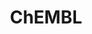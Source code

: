 ---
bigquery: https://console.cloud.google.com/bigquery?p=patents-public-data&d=ebi_chembl&page=dataset
citation: '"The ChEMBL database in 2017." Anna Gaulton, Anne Hersey, Michał Nowotka,
  A Patrícia Bento, Jon Chambers, David Mendez, Prudence Mutowo, Francis Atkinson,
  Louisa J Bellis, Elena Cibrián-Uhalte, Mark Davies, Nathan Dedman, Anneli Karlsson,
  María Paula Magariños, John P Overington, George Papadatos, Ines Smit, Andrew R
  Leach Nucleic acids Research (2017) 45 (Database Issue), D945-D954'
contributors: European Bioinformatics Institute
cost: None
description: ChEMBL Data is a manually curated database of small molecules used in
  drug discovery, including information about existing patented drugs.
documentation: 'schema: https://www.ebi.ac.uk/chembl/db_schema


  '
last_edit: Mon, 04 Apr 2022 19:07:30 GMT
location: https://console.cloud.google.com/marketplace/product/google_patents_public_datasets/chembl
maintained_by: EMBL-EBI, an outstation of European Molecular Biology Laboratory
related_publications: '

  ChEMBL: towards direct deposition of bioassay data.


  Mendez D, Gaulton A, Bento AP, Chambers J, De Veij M, Félix E, Magariños MP, Mosquera
  JF, Mutowo P, Nowotka M, Gordillo-Marañón M, Hunter F, Junco L, Mugumbate G, Rodriguez-Lopez
  M, Atkinson F, Bosc N, Radoux CJ, Segura-Cabrera A, Hersey A, Leach AR.


  — Nucleic Acids Res. 2019; 47(D1):D930-D940. doi: 10.1093/nar/gky1075

  '
schema_fields: '[''level1'', ''target_type'', ''bto_id'', ''target_desc'', ''text_value'',
  ''assay_desc'', ''ingredient'', ''res_stem_id'', ''warnref_id'', ''normal_range_max'',
  ''updated_by'', ''relationship'', ''assay_param_id'', ''cell_source_tax_id'', ''published_units'',
  ''mol_hrac_id'', ''parent_type'', ''ro3_pass'', ''biocomp_id'', ''domain_type'',
  ''uo_units'', ''indication_class'', ''domain_id'', ''ddd_admr'', ''structure_type'',
  ''mesh_heading'', ''mechanism_of_action'', ''chebi_par_id'', ''record_id'', ''smarts'',
  ''cell_description'', ''cx_logd'', ''mutation'', ''site_id'', ''protein_class_id'',
  ''qed_weighted'', ''formulation_id'', ''warning_year'', ''ass_cls_map_id'', ''mc_organism'',
  ''related_tid'', ''hba_lipinski'', ''ddd_comment'', ''max_phase'', ''pathway_key'',
  ''syn_type'', ''pubmed_id'', ''disease_efficacy'', ''mesh_id'', ''cx_most_apka'',
  ''assay_source'', ''cidx'', ''standard_inchi'', ''major_class'', ''molfile'', ''le'',
  ''set_name'', ''route'', ''first_in_class'', ''variant_id'', ''pathway_id'', ''short_name'',
  ''parent_id'', ''domain_description'', ''chirality'', ''trade_name'', ''innovator_company'',
  ''idx'', ''src_description'', ''job_id'', ''published_value'', ''potential_duplicate'',
  ''qudt_units'', ''acd_logd'', ''standard_value'', ''log_id'', ''clo_id'', ''ad_type'',
  ''cellosaurus_id'', ''therapeutic_flag'', ''subgroup'', ''homologue'', ''cell_id'',
  ''standard_units'', ''who_extra'', ''smid'', ''assay_type'', ''assay_organism'',
  ''cl_lincs_id'', ''standard_text_value'', ''withdrawn_flag'', ''publication_number'',
  ''cell_source_organism'', ''patent_expire_date'', ''entity_type'', ''assay_tissue'',
  ''compsyn_id'', ''mol_atc_id'', ''efo_id'', ''source_domain_id'', ''heavy_atoms'',
  ''cell_ontology_id'', ''molecular_mechanism'', ''hrac_code'', ''prediction_method'',
  ''l4'', ''level4_description'', ''product_id'', ''cx_logp'', ''toid'', ''molregno'',
  ''domain_name'', ''mechanism_comment'', ''activity_count'', ''previous_company'',
  ''hbd'', ''co_stem_id'', ''l5'', ''assay_tax_id'', ''action_type'', ''ddd_units'',
  ''met_conversion'', ''parameter_value'', ''molecule_type'', ''target_mapping'',
  ''prodrug'', ''component_id'', ''predbind_id'', ''comp_go_id'', ''withdrawn_reason'',
  ''num_lipinski_ro5_violations'', ''issue'', ''sei'', ''rgid'', ''assay_category'',
  ''tissue_id'', ''level3'', ''mecref_id'', ''definition'', ''cell_name'', ''parameter_type'',
  ''selectivity_comment'', ''accession'', ''atc_code'', ''cpd_str_alert_id'', ''authors'',
  ''substrate_record_id'', ''abstract'', ''site_residues'', ''warning_type'', ''max_phase_for_ind'',
  ''delist_flag'', ''level1_description'', ''alert_id'', ''sequence'', ''helm_notation'',
  ''synonyms'', ''withdrawn_class'', ''usan_year'', ''aspect'', ''chembl_id'', ''bao_endpoint'',
  ''sequence_md5sum'', ''source'', ''canonical_smiles'', ''num_ro5_violations'', ''ref_id'',
  ''assay_id'', ''name'', ''class_level'', ''uberon_id'', ''mc_target_type'', ''db_source'',
  ''src_id'', ''targrel_id'', ''end_position'', ''src_compound_id'', ''active_ingredient'',
  ''type'', ''patent_use_code'', ''caloha_id'', ''met_comment'', ''ref_url'', ''mw_freebase'',
  ''activity_id'', ''alogp'', ''standard_upper_value'', ''description'', ''published_type'',
  ''l2'', ''site_name'', ''warning_country'', ''submission_date'', ''mol_frac_id'',
  ''usan_stem'', ''pchembl_value'', ''level5'', ''molecular_species'', ''prod_pat_id'',
  ''units'', ''inorganic_flag'', ''src_short_name'', ''curation_comment'', ''strength'',
  ''title'', ''frac_class_id'', ''assay_cell_type'', ''ap_id'', ''compound_key'',
  ''company'', ''dosed_ingredient'', ''ddd_value'', ''full_molformula'', ''assay_test_type'',
  ''l7'', ''cx_most_bpka'', ''start_position'', ''path'', ''natural_product'', ''stem'',
  ''num_alerts'', ''volume'', ''species_group_flag'', ''met_id'', ''last_page'', ''cell_source_tissue'',
  ''result_flag'', ''go_id'', ''topical'', ''irac_code'', ''assay_strain'', ''rtb'',
  ''aromatic_rings'', ''alert_name'', ''active_molregno'', ''frac_code'', ''usan_stem_definition'',
  ''relationship_desc'', ''entity_id'', ''stat'', ''acd_logp'', ''metref_id'', ''annotation'',
  ''indref_id'', ''acd_most_apka'', ''bao_id'', ''binding_site_comment'', ''value'',
  ''mc_tax_id'', ''lle'', ''patent_id'', ''hbd_lipinski'', ''orig_description'', ''mc_target_name'',
  ''hba'', ''component_type'', ''hrac_class_id'', ''sitecomp_id'', ''aidx'', ''approval_date'',
  ''activity_comment'', ''who_name'', ''src_assay_id'', ''l6'', ''parenteral'', ''oc_id'',
  ''last_active'', ''full_mwt'', ''confidence'', ''psa'', ''data_validity_comment'',
  ''level2_description'', ''warning_id'', ''l1'', ''metabolite_record_id'', ''direct_interaction'',
  ''normal_range_min'', ''level3_description'', ''parent_go_id'', ''withdrawn_country'',
  ''country'', ''compd_id'', ''doc_type'', ''as_id'', ''black_box_warning'', ''compound_name'',
  ''bao_format'', ''downgraded'', ''level4'', ''published_relation'', ''targcomp_id'',
  ''version'', ''class_type'', ''drug_record_id'', ''level2'', ''polymer_flag'', ''confidence_score'',
  ''mec_id'', ''standard_inchi_key'', ''priority'', ''enzyme_name'', ''l3'', ''warning_class'',
  ''mw_monoisotopic'', ''ridx'', ''drug_substance_flag'', ''ddd_id'', ''doi'', ''pref_name'',
  ''relation'', ''actsm_id'', ''component_synonym'', ''protclasssyn_id'', ''assay_subcellular_fraction'',
  ''status'', ''mol_irac_id'', ''l8'', ''upper_value'', ''standard_type'', ''curated_by'',
  ''efo_term'', ''nda_type'', ''oral'', ''availability_type'', ''acd_most_bpka'',
  ''applicant_full_name'', ''label'', ''tax_id'', ''research_stem'', ''withdrawn_year'',
  ''db_version'', ''warning_description'', ''irac_class_id'', ''creation_date'', ''usan_substem'',
  ''updated_on'', ''doc_id'', ''drugind_id'', ''drug_product_flag'', ''std_act_id'',
  ''usan_stem_id'', ''protein_class_desc'', ''dosage_form'', ''comp_class_id'', ''parent_molregno'',
  ''tid'', ''standard_flag'', ''molsyn_id'', ''mc_target_accession'', ''standard_relation'',
  ''journal'', ''year'', ''alert_set_id'', ''bei'', ''stem_class'', ''comments'',
  ''relationship_type'', ''ref_type'', ''first_page'', ''assay_class_id'', ''tbl'',
  ''enzyme_tid'', ''isoform'', ''patent_no'', ''organism'', ''first_approval'', ''protein_class_synonym'',
  ''tid_fixed'']'
shortname: chembl
tags:
- biotechnology
- health
- chemical
- bioinformatics
- medical
terms_of_use: CC BY-SA 3.0
title: ChEMBL
uuid: e232a192-965c-4ec9-904c-155b6dfe56c5
---